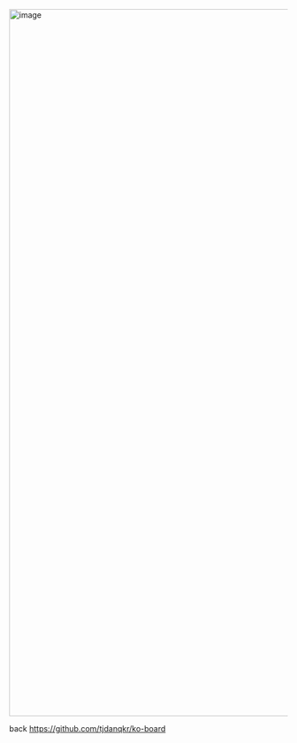 <img width="1279" alt="image" src="https://github.com/user-attachments/assets/f883074d-d0f8-4e7e-a762-fa60f3ddf372" />


back https://github.com/tjdanqkr/ko-board

